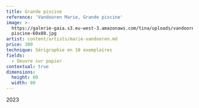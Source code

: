 ```yaml
---
title: Grande piscine
reference: 'Vandooren Marie, Grande piscine'
image: >-
  https://galerie-gaia.s3.eu-west-3.amazonaws.com/tina/uploads/vandooren-marie/galerie-gaia-vandooren-marie-grande
  piscine-60x80.jpg
artist: content/artists/marie-vandooren.md
price: 300
technique: Sérigraphie en 10 exemplaires
fields:
  - Oeuvre sur papier
contextual: true
dimensions:
  height: 60
  width: 80
---
```


2023
